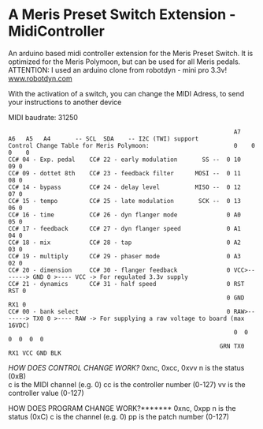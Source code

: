 # A Meris Preset Switch Extension - MidiController
An arduino based midi controller extension for the Meris Preset Switch.
It is optimized for the Meris Polymoon, but can be used for all Meris pedals.
ATTENTION: I used an arduino clone from robotdyn - mini pro 3.3v! www.robotdyn.com 

With the activation of a switch, you can change the MIDI Adress, to send your instructions to another device


MIDI baudrate: 31250


                                                                    A7   A6   A5   A4       -- SCL  SDA    -- I2C (TWI) support
    Control Change Table for Meris Polymoon:                        0    0    0    0   
    CC# 04 - Exp. pedal    CC# 22 - early modulation       SS --  0 10            09 0
    CC# 09 - dottet 8th    CC# 23 - feedback filter      MOSI --  0 11            08 0
    CC# 14 - bypass        CC# 24 - delay level          MISO --  0 12            07 0
    CC# 15 - tempo         CC# 25 - late modulation       SCK --  0 13            06 0
    CC# 16 - time          CC# 26 - dyn flanger mode              0 A0            05 0  
    CC# 17 - feedback      CC# 27 - dyn flanger speed             0 A1            04 0
    CC# 18 - mix           CC# 28 - tap                           0 A2            03 0
    CC# 19 - multiply      CC# 29 - phaser mode                   0 A3            02 0
    CC# 20 - dimension     CC# 30 - flanger feedback              0 VCC>-------> GND 0 >---- VCC -> For regulated 3.3v supply
    CC# 21 - dynamics      CC# 31 - half speed                    0 RST          RST 0 
                                                                  0 GND          RX1 0      
    CC# 00 - bank select                                          0 RAW>-------> TX0 0 >---- RAW -> For supplying a raw voltage to board (max 16VDC)
                                                                    0  0  0  0  0  0
                                                                GRN TX0 RX1 VCC GND BLK
   
  
     
     
*HOW DOES CONTROL CHANGE WORK?*
0xnc, 0xcc, 0xvv
n is the status (0xB)  
c is the MIDI channel (e.g. 0)
cc is the controller number (0-127)
vv is the controller value (0-127)


HOW DOES PROGRAM CHANGE WORK?*******
0xnc, 0xpp
n is the status (0xC)
c is the channel (e.g. 0)
pp is the patch number (0-127)
